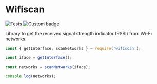 # Wifiscan

![Tests](https://github.com/ferreirad08/wifiscan/actions/workflows/tests.yml/badge.svg)
![Custom badge](https://img.shields.io/endpoint?url=https%3A%2F%2Fjsonblob.com%2Fapi%2FjsonBlob%2F1048771169276411904)

Library to get the received signal strength indicator (RSSI) from Wi-Fi networks.

```javascript
const { getInterface, scanNetworks } = require('wifiscan');

const iface = getInterface();

const networks = scanNetworks(iface);

console.log(networks);
```
